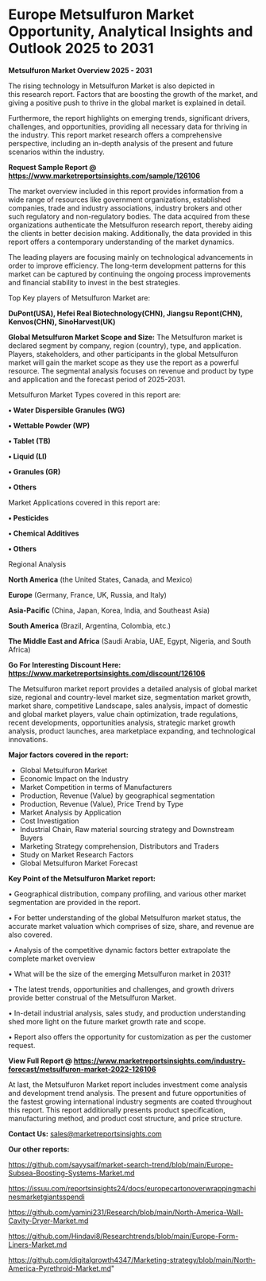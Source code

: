 # Europe Metsulfuron Market Opportunity, Analytical Insights and Outlook 2025 to 2031

<Strong> Metsulfuron Market Overview 2025 - 2031</strong>

The rising technology in Metsulfuron Market is also depicted in this research report. Factors that are boosting the growth of the market, and giving a positive push to thrive in the global market is explained in detail.

Furthermore, the report highlights on emerging trends, significant drivers, challenges, and opportunities, providing all necessary data for thriving in the industry. This report market research offers a comprehensive perspective, including an in-depth analysis of the present and future scenarios within the industry.

<strong>Request Sample Report @ <a href=https://www.marketreportsinsights.com/sample/126106>https://www.marketreportsinsights.com/sample/126106</a></strong>

The market overview included in this report provides information from a wide range of resources like government organizations, established companies, trade and industry associations, industry brokers and other such regulatory and non-regulatory bodies. The data acquired from these organizations authenticate the Metsulfuron research report, thereby aiding the clients in better decision making. Additionally, the data provided in this report offers a contemporary understanding of the market dynamics.

The leading players are focusing mainly on technological advancements in order to improve efficiency. The long-term development patterns for this market can be captured by continuing the ongoing process improvements and financial stability to invest in the best strategies.

Top Key players of Metsulfuron Market are:

<strong>DuPont(USA), Hefei Real Biotechnology(CHN), Jiangsu Repont(CHN), Kenvos(CHN), SinoHarvest(UK)</strong>

<strong><b>Global Metsulfuron Market Scope and Size:</b></strong>
The Metsulfuron market is declared segment by company, region (country), type, and application. Players, stakeholders, and other participants in the global Metsulfuron market will gain the market scope as they use the report as a powerful resource. The segmental analysis focuses on revenue and product by type and application and the forecast period of 2025-2031.

Metsulfuron Market Types covered in this report are:

<strong>• Water Dispersible Granules (WG)

• Wettable Powder (WP)

• Tablet (TB)

• Liquid (LI)

• Granules (GR)

• Others</strong>

Market Applications covered in this report are:

<strong>• Pesticides

• Chemical Additives

• Others</strong> 

Regional Analysis

<strong>North America</strong> (the United States, Canada, and Mexico)

<strong>Europe</strong> (Germany, France, UK, Russia, and Italy)

<strong>Asia-Pacific</strong> (China, Japan, Korea, India, and Southeast Asia)

<strong>South America</strong> (Brazil, Argentina, Colombia, etc.)

<strong>The Middle East and Africa</strong> (Saudi Arabia, UAE, Egypt, Nigeria, and South Africa)

<strong>Go For Interesting Discount Here: <a href=https://www.marketreportsinsights.com/discount/126106>https://www.marketreportsinsights.com/discount/126106</a></strong>

The Metsulfuron market report provides a detailed analysis of global market size, regional and country-level market size, segmentation market growth, market share, competitive Landscape, sales analysis, impact of domestic and global market players, value chain optimization, trade regulations, recent developments, opportunities analysis, strategic market growth analysis, product launches, area marketplace expanding, and technological innovations.

<strong><b>Major factors covered in the report:</b></strong>
<ul>
  <li>Global Metsulfuron Market </li>
  <li>Economic Impact on the Industry</li>
  <li>Market Competition in terms of Manufacturers</li>
  <li>Production, Revenue (Value) by geographical segmentation</li>
  <li>Production, Revenue (Value), Price Trend by Type</li>
  <li>Market Analysis by Application</li>
  <li>Cost Investigation</li>
  <li>Industrial Chain, Raw material sourcing strategy and Downstream Buyers</li>
  <li>Marketing Strategy comprehension, Distributors and Traders</li>
  <li>Study on Market Research Factors</li>
  <li>Global Metsulfuron Market Forecast</li>
</ul>

<strong><b>Key Point of the Metsulfuron Market report:</b></strong>

• Geographical distribution, company profiling, and various other market segmentation are provided in the report.

• For better understanding of the global Metsulfuron market status, the accurate market valuation which comprises of size, share, and revenue are also covered.

• Analysis of the competitive dynamic factors better extrapolate the complete market overview

• What will be the size of the emerging Metsulfuron market in 2031?

• The latest trends, opportunities and challenges, and growth drivers provide better construal of the Metsulfuron Market.

• In-detail industrial analysis, sales study, and production understanding shed more light on the future market growth rate and scope.

• Report also offers the opportunity for customization as per the customer request.

<strong><b>View Full Report @ <a href=https://www.marketreportsinsights.com/industry-forecast/metsulfuron-market-2022-126106>https://www.marketreportsinsights.com/industry-forecast/metsulfuron-market-2022-126106</a></b></strong>


At last, the Metsulfuron Market report includes investment come analysis and development trend analysis. The present and future opportunities of the fastest growing international industry segments are coated throughout this report. This report additionally presents product specification, manufacturing method, and product cost structure, and price structure.

<strong>Contact Us:</strong>
sales@marketreportsinsights.com

<strong>Our other reports:</strong>

<a href=https://github.com/sayysaif/market-search-trend/blob/main/Europe-Subsea-Boosting-Systems-Market.md>https://github.com/sayysaif/market-search-trend/blob/main/Europe-Subsea-Boosting-Systems-Market.md</a>

<a href=https://issuu.com/reportsinsights24/docs/europecartonoverwrappingmachinesmarketgiantsspendi>https://issuu.com/reportsinsights24/docs/europecartonoverwrappingmachinesmarketgiantsspendi</a>

<a href=https://github.com/yamini231/Research/blob/main/North-America-Wall-Cavity-Dryer-Market.md>https://github.com/yamini231/Research/blob/main/North-America-Wall-Cavity-Dryer-Market.md</a>

<a href=https://github.com/Hindavi8/Researchtrends/blob/main/Europe-Form-Liners-Market.md>https://github.com/Hindavi8/Researchtrends/blob/main/Europe-Form-Liners-Market.md</a>

<a href=https://github.com/digitalgrowth4347/Marketing-strategy/blob/main/North-America-Pyrethroid-Market.md>https://github.com/digitalgrowth4347/Marketing-strategy/blob/main/North-America-Pyrethroid-Market.md</a>"
